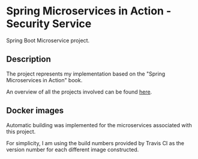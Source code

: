# Spring Microservices in Action - Security Service

Spring Boot Microservice project.

## Description

The project represents my implementation based on the "Spring Microservices in Action" book.

An overview of all the projects involved can be found [here](../../..).

## Docker images

Automatic building was implemented for the microservices associated with this project.

For simplicity, I am using the build numbers provided by Travis CI as the version number for each different image constructed.

